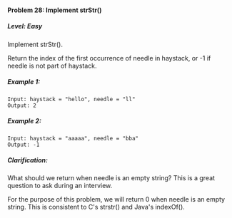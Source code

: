 #### Problem 28: Implement strStr()
##### Level: Easy

Implement strStr().

Return the index of the first occurrence of needle in haystack, or -1 if needle is not part of haystack.

##### Example 1:
```
Input: haystack = "hello", needle = "ll"
Output: 2
```
##### Example 2:
```
Input: haystack = "aaaaa", needle = "bba"
Output: -1
```
##### Clarification:

What should we return when needle is an empty string? This is a great question to ask during an interview.

For the purpose of this problem, we will return 0 when needle is an empty string. This is consistent to C's strstr() and Java's indexOf().